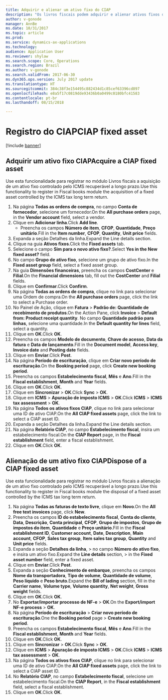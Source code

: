 ```yaml
---
title: Adquirir e alienar um ativo fixo do CIAP
description: "Os livros fiscais podem adquirir e alienar ativos fixos de ICMS recuperável a longo prazo."
author: v-gonode
manager: AnnBe
ms.date: 10/31/2017
ms.topic: article
ms.prod: 
ms.service: dynamics-ax-applications
ms.technology: 
audience: Application User
ms.reviewer: shylaw
ms.search.scope: Core, Operations
ms.search.region: Brazil
ms.author: v-gonode
ms.search.validFrom: 2017-06-30
ms.dyn365.ops.version: July 2017 update
ms.translationtype: HT
ms.sourcegitcommit: 384c38f3e154495c882434d1c85cef63396cd897
ms.openlocfilehash: e8a5f17c0819dde93436b0a0499c0180bfc41583
ms.contentlocale: pt-br
ms.lasthandoff: 08/15/2018

---
```


# <a name="ciap-fixed-asset"></a><span data-ttu-id="a4801-103">Registro do CIAP</span><span class="sxs-lookup"><span data-stu-id="a4801-103">CIAP fixed asset</span></span>

[!include [banner](../includes/banner.md)]

## <a name="acquire-a-ciap-fixed-asset"></a><span data-ttu-id="a4801-104">Adquirir um ativo fixo CIAP</span><span class="sxs-lookup"><span data-stu-id="a4801-104">Acquire a CIAP fixed asset</span></span>
<span data-ttu-id="a4801-105">Use esta funcionalidade para registrar no módulo Livros fiscais a aquisição de um ativo fixo controlado pelo ICMS recuperável a longo prazo.</span><span class="sxs-lookup"><span data-stu-id="a4801-105">Use this functionality to register in Fiscal books module the acquisition of a fixed asset controlled by the ICMS tax long term return.</span></span>

1. <span data-ttu-id="a4801-106">Na página **Todas as ordens de compra**, no campo **Conta de fornecedor**, selecione um fornecedor.</span><span class="sxs-lookup"><span data-stu-id="a4801-106">On the **All purchase orders** page, in the **Vendor account** field, select a vendor.</span></span>
2. <span data-ttu-id="a4801-107">Clique em **Adicionar linha**.</span><span class="sxs-lookup"><span data-stu-id="a4801-107">Click **Add line**.</span></span>
   -  <span data-ttu-id="a4801-108">Preencha os campos **Número de item**, **CFOP**, **Quantidade**, **Preço unitário**.</span><span class="sxs-lookup"><span data-stu-id="a4801-108">Fill in the **Item number**, **CFOP**, **Quantity**, **Unit price** fields.</span></span>
3. <span data-ttu-id="a4801-109">Expanda a seção Detalhes da linha.</span><span class="sxs-lookup"><span data-stu-id="a4801-109">Expand the Line details section.</span></span>
4. <span data-ttu-id="a4801-110">Clique na guia **Ativos fixos**.</span><span class="sxs-lookup"><span data-stu-id="a4801-110">Click the **Fixed assets** tab.</span></span>
5. <span data-ttu-id="a4801-111">Selecione o campo **Sim para o novo ativo fixo?**.</span><span class="sxs-lookup"><span data-stu-id="a4801-111">Select **Yes in the New fixed asset?** field.</span></span>
6. <span data-ttu-id="a4801-112">No campo **Grupo de ativo fixo**, selecione um grupo de ativo fixo.</span><span class="sxs-lookup"><span data-stu-id="a4801-112">In the **Fixed asset group** field, select a fixed asset group.</span></span>
7. <span data-ttu-id="a4801-113">Na guia **Dimensões financeiras**, preencha os campos **CostCenter** e **Filial**.</span><span class="sxs-lookup"><span data-stu-id="a4801-113">On the **Financial dimensions** tab, fill out the **CostCenter** and **Filial** fields.</span></span>
8. <span data-ttu-id="a4801-114">Clique em **Confirmar**.</span><span class="sxs-lookup"><span data-stu-id="a4801-114">Click **Confirm**.</span></span>
9. <span data-ttu-id="a4801-115">Na página **Todas as ordens de compra**, clique no link para selecionar uma Ordem de compra.</span><span class="sxs-lookup"><span data-stu-id="a4801-115">On the **All purchase orders** page, click the link to select a Purchase order.</span></span>
10. <span data-ttu-id="a4801-116">No Painel de Ação, clique em **Fatura** > **Padrão de: Quantidade de recebimento de produtos**.</span><span class="sxs-lookup"><span data-stu-id="a4801-116">On the Action Pane, click **Invoice** > **Default from: Product receipt quantity**.</span></span> <span data-ttu-id="a4801-117">No campo **Quantidade padrão para linhas**, selecione uma quantidade.</span><span class="sxs-lookup"><span data-stu-id="a4801-117">In the **Default quantity for lines** field, select a quantity.</span></span>
11. <span data-ttu-id="a4801-118">Clique em **OK**.</span><span class="sxs-lookup"><span data-stu-id="a4801-118">Click **OK**.</span></span>
12. <span data-ttu-id="a4801-119">Preencha os campos **Modelo de documento**, **Chave de acesso**, **Data da fatura** e **Data de lançamento**.</span><span class="sxs-lookup"><span data-stu-id="a4801-119">Fill in the **Document model**, **Access key**, **Invoice date** and **Posting date** fields.</span></span>
13. <span data-ttu-id="a4801-120">Clique em **Enviar**.</span><span class="sxs-lookup"><span data-stu-id="a4801-120">Click **Post**.</span></span>
14. <span data-ttu-id="a4801-121">Na página **Período de escrituração**, clique em **Criar novo período de escrituração**.</span><span class="sxs-lookup"><span data-stu-id="a4801-121">On the **Booking period** page, click **Create new booking period**.</span></span>
15. <span data-ttu-id="a4801-122">Preencha os campos **Estabelecimento fiscal**, **Mês** e **Ano**.</span><span class="sxs-lookup"><span data-stu-id="a4801-122">Fill in the **Fiscal establishment**, **Month** and **Year** fields.</span></span>
16. <span data-ttu-id="a4801-123">Clique em **OK**.</span><span class="sxs-lookup"><span data-stu-id="a4801-123">Click **OK**.</span></span>
17. <span data-ttu-id="a4801-124">Clique em **Sincronizar** > **OK**.</span><span class="sxs-lookup"><span data-stu-id="a4801-124">Click **Sync** > **OK**.</span></span>
18. <span data-ttu-id="a4801-125">Clique em **ICMS** > **Apuração de imposto ICMS** > **OK**.</span><span class="sxs-lookup"><span data-stu-id="a4801-125">Click **ICMS** > **ICMS tax assessment** > **OK**.</span></span>
19. <span data-ttu-id="a4801-126">Na página **Todos os ativos fixos CIAP**, clique no link para selecionar uma ID de ativo CIAP.</span><span class="sxs-lookup"><span data-stu-id="a4801-126">On the **All CIAP fixed assets** page, click the link to select a CIAP asset ID.</span></span>
20. <span data-ttu-id="a4801-127">Expanda a seção Detalhes da linha.</span><span class="sxs-lookup"><span data-stu-id="a4801-127">Expand the Line details section.</span></span>
21. <span data-ttu-id="a4801-128">Na página **Relatório CIAP**, no campo **Estabelecimento fiscal**, insira um estabelecimento fiscal.</span><span class="sxs-lookup"><span data-stu-id="a4801-128">On the **CIAP Report** page, in the **Fiscal establishment** field, enter a fiscal establishment.</span></span>
22. <span data-ttu-id="a4801-129">Clique em **OK**.</span><span class="sxs-lookup"><span data-stu-id="a4801-129">Click **OK**.</span></span>

## <a name="dispose-of-a-ciap-fixed-asset"></a><span data-ttu-id="a4801-130">Alienação de um ativo fixo CIAP</span><span class="sxs-lookup"><span data-stu-id="a4801-130">Dispose of a CIAP fixed asset</span></span>
<span data-ttu-id="a4801-131">Use esta funcionalidade para registrar no módulo Livros fiscais a alienação de um ativo fixo controlado pelo ICMS recuperável a longo prazo.</span><span class="sxs-lookup"><span data-stu-id="a4801-131">Use this functionality to register in Fiscal books module the disposal of a fixed asset controlled by the ICMS tax long term return.</span></span>

1.  <span data-ttu-id="a4801-132">Na página **Todas as faturas de texto livre**, clique em **Novo**.</span><span class="sxs-lookup"><span data-stu-id="a4801-132">On the **All free text invoices** page, click **New**.</span></span>
2.  <span data-ttu-id="a4801-133">Preencha os campos **ID do estabelecimento fiscal**, **Conta do cliente**, **Data**, **Descrição**, **Conta principal**, **CFOP**, **Grupo de impostos**, **Grupo de impostos do item**, **Quantidade** e **Preço unitário**.</span><span class="sxs-lookup"><span data-stu-id="a4801-133">Fill in the **Fiscal establishment ID**, **Customer account**, **Date**, **Description**, **Main account**, **CFOP**, **Sales tax group**, **Item sales tax group**, **Quantity** and **Unit price** fields.</span></span>
3.  <span data-ttu-id="a4801-134">Expanda a seção **Detalhes da linha**, > no campo **Número do ativo fixo**, e insira um ativo fixo.</span><span class="sxs-lookup"><span data-stu-id="a4801-134">Expand the **Line details** section, > in the **Fixed asset number** field, enter a fixed asset.</span></span>
4.  <span data-ttu-id="a4801-135">Clique em **Enviar**.</span><span class="sxs-lookup"><span data-stu-id="a4801-135">Click **Post**.</span></span>
5.  <span data-ttu-id="a4801-136">Expanda a seção **Conhecimento de embarque**, preencha os campos **Nome da transportadora**, **Tipo de volume**, **Quantidade de volume**, **Peso líquido** e **Peso bruto**.</span><span class="sxs-lookup"><span data-stu-id="a4801-136">Expand the **Bill of lading** section, fill in the **Carrier name**, **Volume type**, **Volume quantity**, **Net weight**, **Gross weight** fields.</span></span>
6.  <span data-ttu-id="a4801-137">Clique em **OK**.</span><span class="sxs-lookup"><span data-stu-id="a4801-137">Click **OK**.</span></span>
7.  <span data-ttu-id="a4801-138">No **Exportar/importar processo de NF-e** > **OK**.</span><span class="sxs-lookup"><span data-stu-id="a4801-138">On the **Export/import NF-e process** > **OK**.</span></span>
8.  <span data-ttu-id="a4801-139">Na página **Período de escrituração** > **Criar novo período de escrituração**.</span><span class="sxs-lookup"><span data-stu-id="a4801-139">One the **Booking period** page > **Create new booking period**.</span></span>
9.  <span data-ttu-id="a4801-140">Preencha os campos **Estabelecimento fiscal**, **Mês** e **Ano**.</span><span class="sxs-lookup"><span data-stu-id="a4801-140">Fill in the **Fiscal establishment**, **Month** and **Year** fields.</span></span>
10. <span data-ttu-id="a4801-141">Clique em **OK**.</span><span class="sxs-lookup"><span data-stu-id="a4801-141">Click **OK**.</span></span>
11. <span data-ttu-id="a4801-142">Clique em **Sincronizar** > **OK**.</span><span class="sxs-lookup"><span data-stu-id="a4801-142">Click **Sync** > **OK**.</span></span>
12. <span data-ttu-id="a4801-143">Clique em **ICMS** > **Apuração de imposto ICMS** > **OK**.</span><span class="sxs-lookup"><span data-stu-id="a4801-143">Click **ICMS** > **ICMS tax assessment** > **OK**.</span></span>
13. <span data-ttu-id="a4801-144">Na página **Todos os ativos fixos CIAP**, clique no link para selecionar uma ID de ativo CIAP.</span><span class="sxs-lookup"><span data-stu-id="a4801-144">On the **All CIAP fixed assets** page, click the link to select a CIAP asset ID.</span></span>
14. <span data-ttu-id="a4801-145">No **Relatório CIAP**, no campo **Estabelecimento fiscal**, selecione um estabelecimento fiscal.</span><span class="sxs-lookup"><span data-stu-id="a4801-145">On the **CIAP Report**, in the **Fiscal establishment** field, select a fiscal establishment.</span></span>
15. <span data-ttu-id="a4801-146">Clique em **OK**.</span><span class="sxs-lookup"><span data-stu-id="a4801-146">Click **OK**.</span></span>


